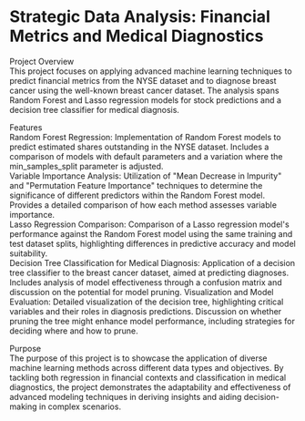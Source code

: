 # Strategic Data Analysis: Financial Metrics and Medical Diagnostics

Project Overview  
This project focuses on applying advanced machine learning techniques to predict financial metrics from the NYSE dataset and to diagnose breast cancer using the well-known breast cancer dataset. The analysis spans Random Forest and Lasso regression models for stock predictions and a decision tree classifier for medical diagnosis.  

Features  
Random Forest Regression: Implementation of Random Forest models to predict estimated shares outstanding in the NYSE dataset. Includes a comparison of models with default parameters and a variation where the min_samples_split parameter is adjusted.  
Variable Importance Analysis: Utilization of "Mean Decrease in Impurity" and "Permutation Feature Importance" techniques to determine the significance of different predictors within the Random Forest model. Provides a detailed comparison of how each method assesses variable importance.  
Lasso Regression Comparison: Comparison of a Lasso regression model's performance against the Random Forest model using the same training and test dataset splits, highlighting differences in predictive accuracy and model suitability.  
Decision Tree Classification for Medical Diagnosis: Application of a decision tree classifier to the breast cancer dataset, aimed at predicting diagnoses. Includes analysis of model effectiveness through a confusion matrix and discussion on the potential for model pruning.
Visualization and Model Evaluation: Detailed visualization of the decision tree, highlighting critical variables and their roles in diagnosis predictions. Discussion on whether pruning the tree might enhance model performance, including strategies for deciding where and how to prune.  

Purpose  
The purpose of this project is to showcase the application of diverse machine learning methods across different data types and objectives. By tackling both regression in financial contexts and classification in medical diagnostics, the project demonstrates the adaptability and effectiveness of advanced modeling techniques in deriving insights and aiding decision-making in complex scenarios.  
